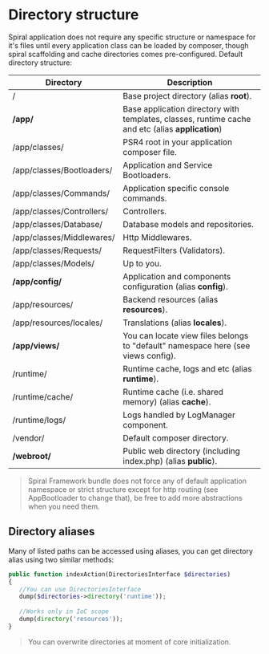 # Directory structure
Spiral application does not require any specific structure or namespace for it's files until every application class can be loaded by composer, though spiral scaffolding and cache directories comes pre-configured. Default directory structure:

Directory                         | Description                    
---                               | ---       
/                                 | Base project directory (alias **root**).
**/app/**                         | Base application directory with templates, classes, runtime cache and etc (alias **application**)
/app/classes/                     | PSR4 root in your application composer file.               
/app/classes/Bootloaders/         | Application and Service Bootloaders.
/app/classes/Commands/            | Application specific console commands.   
/app/classes/Controllers/         | Controllers.          
/app/classes/Database/            | Database models and repositories.                       
/app/classes/Middlewares/         | Http Middlewares.
/app/classes/Requests/            | RequestFilters (Validators).    
/app/classes/Models/              | Up to you.
**/app/config/**                  | Application and components configuration (alias **config**).    
/app/resources/                   | Backend resources (alias **resources**).
/app/resources/locales/           | Translations (alias **locales**).
**/app/views/**                   | You can locate view files belongs to "default" namespace here (see views config).
/runtime/                         | Runtime cache, logs and etc (alias **runtime**).
/runtime/cache/                   | Runtime cache (i.e. shared memory) (alias **cache**).     
/runtime/logs/                    | Logs handled by LogManager component.                 
/vendor/                          | Default composer directory.              
**/webroot/**                     | Public web directory (including index.php) (alias **public**).

> Spiral Framework bundle does not force any of default application namespace or strict structure except for http routing (see AppBootloader to change that), be free to add more abstractions when you need them.

## Directory aliases
Many of listed paths can be accessed using aliases, you can get directory alias using two similar methods:

```php
public function indexAction(DirectoriesInterface $directories)
{
   //You can use DirectoriesInterface
   dump($directories->directory('runtime'));
   
   //Works only in IoC scope
   dump(directory('resources'));
}
```

> You can overwrite directories at moment of core initialization.